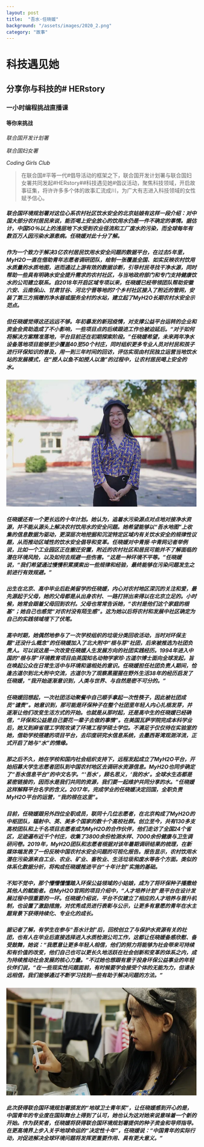 ```yaml
---
layout: post
title:  "吾水·任晓媛"
background: "/assets/images/2020_2.png"
category: "故事"
---
```


# 科技遇见她

## 分享你与科技的# HERstory

### 一小时编程挑战直播课

#### 等你来挑战

_联合国开发计划署_

_联合国妇女署_

_Coding Girls Club_

> 在联合国#平等一代#倡导活动的框架之下，联合国开发计划署与联合国妇女署共同发起#HERstory##科技遇见她#倡议活动，聚焦科技领域，开启故事征集，将许许多多个体的故事汇流成川，为广大有志进入科技领域的女性赋予信心。

##### 联合国环境规划署对这位心系农村社区饮水安全的北京姑娘有这样一段介绍：对中国大部分农村居民来说，能否喝上安全放心的饮用水仍是一件不确定的事情。据估计，中国50％以上的浅层地下水受到农业径流和工厂废水的污染，而全球每年有数百万人因污染水源患病。任晓媛对此十分了解。

##### 作为一个致力于解决3亿农村居民饮用水安全问题的数据平台，在过去5年里，MyH2O一直在借助青年志愿者调研团队，绘制一张覆盖全国、如实反映农村饮用水质量的水质地图，进而通过上游有效的数据诊断，引导村民寻找干净水源，同时帮助一些具有明确水安全提升需求的农村社区，与当地政府部门和专门支持健康饮水的公司建立联系。自2018年开启区域专项以来，任晓媛已经带领团队帮助安徽六安、云南保山、甘肃甘谷、河北宁晋等地的7个乡村社区接入了附近的管网，安装了第三方捐赠的净水器或服务全村的水站，建立起了MyH2O长期农村水安全示范点。

##### 但任晓媛觉得这还远远不够。年初暴发的新冠疫情，对支撑公益平台运转的企业和资金会资助造成了不小影响，一些项目点的后续跟进工作也被迫延后。“对于如何将解决方案精准落地，平台目前还在初期探索阶段。”任晓媛希望，未来两年净水设备落地项目能够至少覆盖40至50个村庄，同时组织更多专业人员对村民和孩子进行环保知识的普及，用一到三年时间的回访，评估实现由村民独立运营当地饮水站的发展模式，在“授人以鱼不如授人以渔”的过程中，让农村居民喝上安全的水。

![111](../assets/images/111.jpeg)

##### 任晓媛还有一个更长远的十年计划。她认为，追着水污染源点对点地对接净水资源，并不能从源头上解决农村饮用水的安全问题。她希望能够以“吾水地图”上收集的信息数据为驱动，更深层次地挖掘和沉淀特定区域内有关饮水安全的规律性议题，从而推动区域性的饮水安全倡导和变革。任晓媛对中青报·中青网记者举例说，比如一个工业园区正在搬迁安置，附近的农村社区和居民可能并不了解面临的潜在环境风险，以及如何去规避一些伤害。“这是一种环境不平等。”任晓媛说，“我们希望通过慢慢积累摸索出一些规律和经验，最终能够在污染问题发生之前进行有效规避。”

##### 出生在北京、高中毕业后赴美留学的任晓媛，内心对农村地区深沉的关注和爱，最先源起于父母，她的父母都是从出身农村、一路打拼出来得以在北京立足的。小时候，她常会跟着父母回到农村。父母也常常告诉她，“农村是他们这个家庭的根基”；她自己也感觉“对农村没有陌生感”。这为她以后将农村和发展中社区确定为自己的实践领域埋下了伏笔。

##### 高中时期，她偶然地参与了一次学校组织的垃圾分类回收活动，当时对环保主题“还没什么概念”的任晓媛加入了北大附中“根与芽”社团，后来被推选为社团负责人。可以说这是一次改变任晓媛人生发展方向的社团实践经历。1994年进入中国的“根与芽”环境教育项目由英国知名动物学家珍·古道尔博士面向全球发起，旨在唤起公众在日常生活中与环境和谐相处的意识。任晓媛担任社团负责人期间，恰逢古道尔到北大附中交流，古道尔为了观察黑猩猩在野外生活38年的经历启发了任晓媛，“我开始逐渐意识到，人类与世界、与自然是密不可分的。”

##### 任晓媛回想起，一次社团活动聚餐中自己顺手拿起一次性筷子，因此被社团成员“谴责”。她意识到，那可能是环保种子在整个社团里年轻人内心扎根发芽，并逐渐让他们改变生活方式的开始。也就是从那时起，还是高中生的任晓媛已经确信，“环保和公益是自己要花一辈子去做的事情”。在美国瓦萨学院完成本科学业后，她又到麻省理工学院攻读了环境工程学硕士学位。不满足于仅仅待在实验室的她，借助学校搭建的项目平台，去印度研究水信息系统，去墨西哥湾观测洋流，正式开启了她与“水”的情缘。

##### 那之后不久，她在学校和国内社会组织支持下，远程发起成立了MyH2O平台，开始招募大学生志愿者团队到中国农村地区去调研水资源信息。MyH2O也同步确定了“吾水信息平台”的中文名字。“‘吾水’，顾名思义，‘我的水’。全球水生态都是紧密链接的，因而水是我们共同的资源，我们要一起维护共同分享的水。”任晓媛这样解释平台名字的含义。2017年，完成学业的任晓媛决定回国，全职负责MyH2O平台的运营，“我的根在这里”。

##### 目前，任晓媛跟另外四位全职成员，联同十几位志愿者，在北京构成了MyH2O的中枢团队，辐射中、英、美多个国家的数十个高校社群。创立至今，共有130多支高校团队和上千名项目志愿者成为MyH2O的合作伙伴，他们走访了全国24个省区，足迹遍布近千个村庄，收集了3800余份检测水样、7000余份健康与卫生调研问卷。2019年，MyH2O团队和志愿者根据对该年暑期调研结果的梳理，在新媒体端发表了一份反映中国农村水安全问题的可视化报告。报告显示，农村饮用水潜在污染源来自工业、农业、矿业、畜牧业、生活垃圾和废水等各个方面。类似的体系化数据分析，将构成任晓媛推进平台“十年计划”实施的基础。

##### 不知不觉中，那个懵懵懂懂踏入环保公益领域的小姑娘，成为了将环保种子播撒给其他人的赋能者。在MyH2O官网的项目介绍中，“人才培养计划”是平台在设计发展过程中很重要的一环。任晓媛介绍说，平台不仅建立了相应的人才培养与晋升机制，也设置了激励措施，对优秀成员进行表彰与公示，让更多有意愿的青年在水主题背景下获得持续化、专业化的成长。

##### 据记者了解，有学生在参与“吾水计划”后，回校创立了与保护水资源有关的社团，也有人在毕业后直接选择进入水质检测公司工作，这都让任晓媛备感欣慰、备受鼓舞，她说：“我愿意让更多年轻人相信，他们的努力将能够为社会带来可持续和有价值的改变，他们自己也可以更长久地活跃在社会创新和变革的体系之内，成为持续推动社会发展的核心力量。”不过她也想跟有意于投身环保公益事业的年轻伙伴们说，“在一些现实性问题面前，有时候要学会接受个体的无能为力，但请永远相信，我们能够通过不断学习找到一些有助于解决问题的方法。”

![2020_2](../assets/images/2020_2.png)

##### 此次获得联合国环境规划署颁发的“地球卫士青年奖”，让任晓媛感到开心的是，中国青年的专业度在国际舞台上得到了认可，她也认为这对她来说意味着一个新的开始。作为获奖者，任晓媛将获得联合国环境规划署提供的种子资金和导师指导。在更高境界上步入关乎地球命运的“决定性十年”，任晓媛说：“中国青年的实际行动，对促进解决全球环境问题将发挥更重要作用、具有更大意义。”
